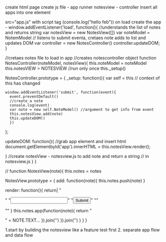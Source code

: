 create html page
create js file - app runner
notesview - controller
insert all apps into one element

src="app.js" with script tag (console.log("hello feb"))
on load create the app -
window.addEventListener('load', function(){
  //understands the list of notes and returns string
var notesView = new NotesView([])
var noteModel = NotemModel
// listens to submit eventa, cretaes note adds to list and updates DOM
  var controller = new NotesController()
  controller.updateDOM;
}

//cretaes notes file to load in app
//creates notescontroller object
function NotesController(noteModel, notesView){
this.noteModel = noteModel
this.notesVIEW = NOTESVIEW
//run only once
this._setup()

NotesController.prototype = {
  _setup: function(){
    var self = this // context of this has changed

    window.addEventListener('submit', function(event){
      event.preventDefault()
      //create a note
      console.log(event)
      var note = new self.NoteModel() //argument to get info from event
      this.notesView.add(note)
      this.updateDOM()
      })
  };

  updateDOM: function(){
    //grab app element and insert html
    document.getElementbyId('app').innerHTML = this.notesView.render();

  }
  //create notesView - notesview.js to add note and return a string
  // in notesview.js
}
}


// function NotesView(note){
this.notes = notes

NotesView.prototype = {
  add: function(note){
    this.notes.push(note)
  }

  render: function(){
    return|
    "<form>"
    "<input type='text'></input>"
      "<input type='submit'></input>"
      ""</form>""
  }
  this.notes.app(function(note){
    return "<p>" = NOTE.TEXT...
  }).join('')
}).join('')
  }
}
}

1.start by building the notesview like a feature test first
2. separate app flow and data flow
